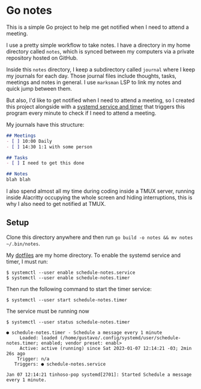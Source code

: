# Go notes

This is a simple Go project to help me get notified when I need to attend a
meeting.

I use a pretty simple workflow to take notes. I have a directory in my home
directory called `notes`, which is synced between my computers via a private
repository hosted on GitHub.

Inside this `notes` directory, I keep a subdirectory called `journal` where I
keep my journals for each day. Those journal files include thoughts, tasks,
meetings and notes in general. I use `marksman` LSP to link my notes and quick
jump between them.

But also, I'd like to get notified when I need to attend a meeting, so I created
this project alongside with a [systemd service and timer]() that triggers this
program every minute to check if I need to attend a meeting.

My journals have this structure:

```md
## Meetings
- [ ] 10:00 Daily
- [ ] 14:30 1:1 with some person

## Tasks
- [ ] I need to get this done

## Notes
blah blah
```

I also spend almost all my time during coding inside a TMUX server, running
inside Alacritty occupying the whole screen and hiding interruptions, this is
why I also need to get notified at TMUX.

## Setup

Clone this directory anywhere and then run `go build -o notes && mv notes
~/.bin/notes`.

My [dotfiles]() are my home directory. To enable the systemd service and timer,
I must run:

```
$ systemctl --user enable schedule-notes.service
$ systemctl --user enable schedule-notes.timer
```

Then run the following command to start the timer service:

```
$ systemctl --user start schedule-notes.timer
```

The service must be running now

```
$ systemctl --user status schedule-notes.timer

● schedule-notes.timer - Schedule a message every 1 minute
     Loaded: loaded (/home/gustavo/.config/systemd/user/schedule-notes.timer; enabled; vendor preset: enabl>
     Active: active (running) since Sat 2023-01-07 12:14:21 -03; 2min 26s ago
    Trigger: n/a
   Triggers: ● schedule-notes.service

Jan 07 12:14:21 tinhoso-pop systemd[2701]: Started Schedule a message every 1 minute.
```
